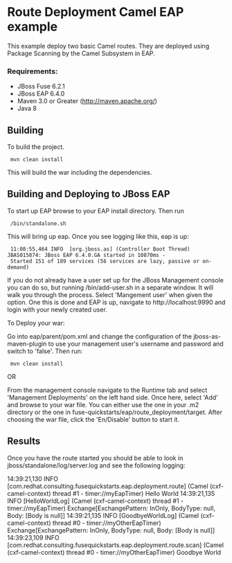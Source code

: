 Route Deployment Camel EAP example
====================================
This example deploy two basic Camel routes. They are deployed using Package Scanning by the Camel Subsystem in EAP.

### Requirements:
 * JBoss Fuse 6.2.1
 * JBoss EAP 6.4.0
 * Maven 3.0 or Greater (http://maven.apache.org/)
 * Java 8

Building
-----------------------
To build the project.

     mvn clean install

This will build the war including the dependencies.

Building and Deploying to JBoss EAP
-----------------------

To start up EAP browse to your EAP install directory. Then run

     /bin/standalone.sh

This will bring up eap. Once you see logging like this, eap is up:

     11:08:55,464 INFO  [org.jboss.as] (Controller Boot Thread) JBAS015874: JBoss EAP 6.4.0.GA started in 10870ms - 
     Started 151 of 189 services (56 services are lazy, passive or on-demand)

If you do not already have a user set up for the JBoss Management console you can do so, but running /bin/add-user.sh in a separate window.  It will walk you through the process.  Select 'Mangement user' when given the option. One this is done and EAP is up, navigate to http://localhost:9990  and login with your newly created user. 

To Deploy your war:

Go into eap/parent/pom.xml and change the configuration of the jboss-as-maven-plugin to use your management user's username and password and switch <skip> to 'false'.  Then run:

     mvn clean install

OR
 
From the management console navigate to the Runtime tab and select 'Management Deployments' on the left hand side. Once here, select 'Add' and browse to your war file.  You can either use the one in your .m2 directory or the one in fuse-quickstarts/eap/route_deployment/target. After choosing the war file, click the 'En/Disable' button to start it. 



Results
-----------------------
Once you have the route started you should be able to look in jboss/standalone/log/server.log and see the following logging:

14:39:21,130 INFO  [com.redhat.consulting.fusequickstarts.eap.deployment.route] (Camel (cxf-camel-context) thread #1 - timer://myEapTimer) Hello World
14:39:21,135 INFO  [HelloWorldLog] (Camel (cxf-camel-context) thread #1 - timer://myEapTimer) Exchange[ExchangePattern: InOnly, BodyType: null, Body: [Body is null]]
14:39:21,135 INFO  [GoodbyeWorldLog] (Camel (cxf-camel-context) thread #0 - timer://myOtherEapTimer) Exchange[ExchangePattern: InOnly, BodyType: null, Body: [Body is null]]
14:39:23,109 INFO  [com.redhat.consulting.fusequickstarts.eap.deployment.route.scan] (Camel (cxf-camel-context) thread #0 - timer://myOtherEapTimer) Goodbye World

